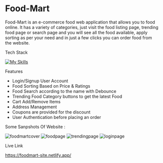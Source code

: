# Food-Mart
Food-Mart is an e-commerce food web application that allows you to food online. It has a variety of categories, just visit the food listing page, trending food page or search page and you will see all the food available, apply sorting as per your need and in just a few clicks you can order food from the website.

Tech Stack 

[![My Skills](https://skillicons.dev/icons?i=js,html,css,bootstrap)](https://skillicons.dev)

Features 

* Login/Signup User Account
* Food Sorting Based on Price & Ratings
* Food Search according to the name with Debounce
* Trending Food Category buttons to get the latest Food
* Cart Add/Remove Items
* Address Management
* Coupons are provided for the discount
* User Authentication before placing an order

Some Sanpshots Of Website :

![foodmartcover](https://user-images.githubusercontent.com/101566272/226125723-d4d60370-e880-4cfb-9124-d16ac0c239df.png) ![foodpage](https://user-images.githubusercontent.com/101566272/226125742-81bbd003-fd72-4fc4-8dc0-9672ef2a2c9d.png)
![trendingpage](https://user-images.githubusercontent.com/101566272/226125760-1a7575fa-a7cf-4e16-a0e6-62a703c05ef5.png)
![loginpage](https://user-images.githubusercontent.com/101566272/226125771-b0830cfd-2cb6-4edd-b9ab-ff95a1874d7d.png)

Live Link

https://foodmart-site.netlify.app/

